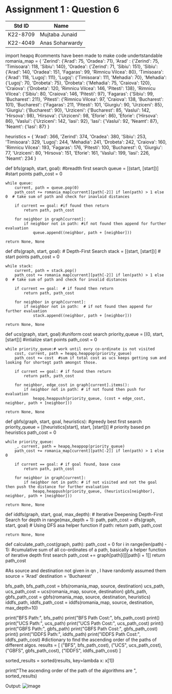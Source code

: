 # Assignment 1 : Question 6
|Std ID|Name|
|------|-|
|K22-8709|Mujtaba Junaid|
|K22-4049|Anas Soharwardy|

import heapq
#comments have been made to make code undertstandable
romania_map = {
    'Zerind': {'Arad': 75, 'Oradea': 71},
    'Arad' : {'Zerind': 75, 'Timisoara': 118, 'Sibiu': 140},
    'Oradea': {'Zerind': 71, 'Sibiu': 151},
    'Sibiu': {'Arad': 140, 'Oradea': 151, 'Fagaras': 99, 'Rimnicu Vilcea': 80},
    'Timisoara': {'Arad': 118, 'Lugoj': 111},
    'Lugoj': {'Timisoara': 111, 'Mehadia': 70},
    'Mehadia': {'Lugoj': 70, 'Drobeta': 75},
    'Drobeta': {'Mehadia': 75, 'Craiova': 120},
    'Craiova': {'Drobeta': 120, 'Rimnicu Vilcea': 146, 'Pitesti': 138},
    'Rimnicu Vilcea': {'Sibiu': 80, 'Craiova': 146, 'Pitesti': 97},
    'Fagaras': {'Sibiu': 99, 'Bucharest': 211},
    'Pitesti': {'Rimnicu Vilcea': 97, 'Craiova': 138, 'Bucharest': 101},
    'Bucharest': {'Fagaras': 211, 'Pitesti': 101, 'Giurgiu': 90, 'Urziceni': 85},
    'Giurgiu': {'Bucharest': 90},
    'Urziceni': {'Bucharest': 85, 'Vaslui': 142, 'Hirsova': 98},
    'Hirsova': {'Urziceni': 98, 'Eforie': 86},
    'Eforie': {'Hirsova': 86},
    'Vaslui': {'Urziceni': 142, 'Iasi': 92},
    'Iasi': {'Vaslui': 92, 'Neamt': 87},
    'Neamt': {'Iasi': 87}
} 



heuristics = {
    'Arad': 366,
    'Zerind': 374,
    'Oradea': 380,
    'Sibiu': 253,
    'Timisoara': 329,
    'Lugoj': 244,
    'Mehadia': 241,
    'Drobeta': 242,
    'Craiova': 160,
    'Rimnicu Vilcea': 193,
    'Fagaras': 176,
    'Pitesti': 100,
    'Bucharest': 0,
    'Giurgiu': 77,
    'Urziceni': 80,
    'Hirsova': 151,
    'Eforie': 161,
    'Vaslui': 199,
    'Iasi': 226,
    'Neamt': 234
}

def bfs(graph, start, goal): #breadth first search
    queue = [(start, [start])] #start points
    path_cost = 0

    while queue:
        current, path = queue.pop(0)
        path_cost += romania_map[current][path[-2]] if len(path) > 1 else 0  # take sum of path and check for inavlaid distances

        if current == goal: #if found then return
            return path, path_cost

        for neighbor in graph[current]:
            if neighbor not in path: #if not found then append for further evaluation
                queue.append((neighbor, path + [neighbor]))

    return None, None
def dfs(graph, start, goal):  # Depth-First Search
    stack = [(start, [start])]  # start points
    path_cost = 0

    while stack:
        current, path = stack.pop()
        path_cost += romania_map[current][path[-2]] if len(path) > 1 else 0  # take sum of path and check for invalid distances

        if current == goal:  # if found then return
            return path, path_cost

        for neighbor in graph[current]:
            if neighbor not in path:  # if not found then append for further evaluation
                stack.append((neighbor, path + [neighbor]))

    return None, None
def ucs(graph, start, goal):#uniform cost search
    priority_queue = [(0, start, [start])] #intialize start points 
    path_cost = 0

    while priority_queue:# work until evry co-ordinate is not visited
        cost, current, path = heapq.heappop(priority_queue)
        path_cost += cost  #sum if total cost as ucs keeps getting sum and looking for shortegt path amongst those.

        if current == goal: # if found then return 
            return path, path_cost

        for neighbor, edge_cost in graph[current].items():
            if neighbor not in path: # if not found then push for evaluation
                heapq.heappush(priority_queue, (cost + edge_cost, neighbor, path + [neighbor]))

    return None, None

def gbfs(graph, start, goal, heuristics): #greedy best first search
    priority_queue = [(heuristics[start], start, [start])] # priority based pn heuristics
    path_cost = 0

    while priority_queue:
        _, current, path = heapq.heappop(priority_queue)
        path_cost += romania_map[current][path[-2]] if len(path) > 1 else 0

        if current == goal: # if goal found, base case
            return path, path_cost

        for neighbor in graph[current]:
            if neighbor not in path: # if not visited and not the goal then push the distance for further evaluation
                heapq.heappush(priority_queue, (heuristics[neighbor], neighbor, path + [neighbor]))

    return None, None

def iddfs(graph, start, goal, max_depth):  # Iterative Deepening Depth-First Search
    for depth in range(max_depth + 1):
        path, path_cost = dfs(graph, start, goal)  # Using DFS asa helper function
        if path:
            return path, path_cost

    return None, None


def calculate_path_cost(graph, path):
    path_cost = 0
    for i in range(len(path) - 1):
        #cumulative sum of all co-ordinates of a path, basically a helper function of iterative depth first search
        path_cost += graph[path[i]][path[i + 1]]
    return path_cost



#As source and destination not given in qn , I have randomly assumed them
source = 'Arad' 
destination = 'Bucharest'

bfs_path, bfs_path_cost = bfs(romania_map, source, destination)
ucs_path, ucs_path_cost = ucs(romania_map, source, destination)
gbfs_path, gbfs_path_cost = gbfs(romania_map, source, destination, heuristics)
iddfs_path, iddfs_path_cost = iddfs(romania_map, source, destination, max_depth=10)

print("BFS Path:", bfs_path)
print("BFS Path Cost:", bfs_path_cost)
print()
print("UCS Path:", ucs_path)
print("UCS Path Cost:", ucs_path_cost)
print()
print("GBFS Path:", gbfs_path)
print("GBFS Path Cost:", gbfs_path_cost)
print()
print("IDDFS Path:", iddfs_path)
print("IDDFS Path Cost:", iddfs_path_cost)
#dictionary to find the ascending order of the paths of different algos.
results = [
    ("BFS",  bfs_path_cost),
    ("UCS", ucs_path_cost),
    ("GBFS", gbfs_path_cost),
    ("IDDFS", iddfs_path_cost)
]

sorted_results = sorted(results, key=lambda x: x[1])

print("The ascending order of the path of the algorithms are ", sorted_results)

Output:
![image](https://github.com/NUCES-Khi/assign1-7questions-anas-mujtaba/assets/160864816/15de1b0a-25d4-4e13-9d48-6df5e9f2f269)
 


